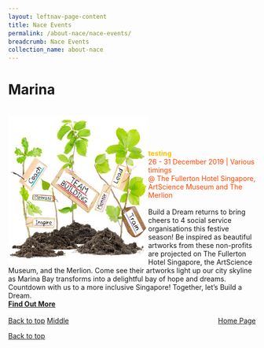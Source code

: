 ```yaml
---
layout: leftnav-page-content
title: Nace Events
permalink: /about-nace/nace-events/
breadcrumb: Nace Events
collection_name: about-nace
---
```




<a name="top"></a>
# Marina
<br> 
     <a href="/test/faq/"> <img src="/images/team.jpg" align="left" alt="team" style="width:285px;height:300px;"></a>
<br>
<br>
<br>
<br>
      <font color="orangered" style="color:#FFC000"><b>testing</b></font>
      <font color="orangered"><br>26 - 31 December 2019 | Various timings</font>
      <font color="orangered"><br> @ The Fullerton Hotel Singapore, ArtScience Museum and The Merlion </font>
      <br>
      <br>Build a Dream returns to bring cheers to 4 social service organisations this festive season! Be inspired as beautiful artworks from these non-profits are projected on The Fullerton Hotel Singapore, the ArtScience Museum, and the Merlion. Come see their artworks light up our city skyline as Marina Bay transforms into a delightful bay of hope and dreams.
Countdown with us to a more inclusive Singapore! Together, let’s Build a Dream.
      <font color="orangered"><b><br><a href="/test/faq/">Find Out More</a></b></font>
      <br>
      <br>




<div id="textbox">
	<span><a href="#top">Back to top</a></span>
	<span style="text-align:center"><a href="https://nyp-nace-staging.netlify.com/">Middle</a></span>
	<span style="float:right"><a href="https://nyp-nace-staging.netlify.com/">Home Page</a></span>
</div>



[Back to top](#top)

